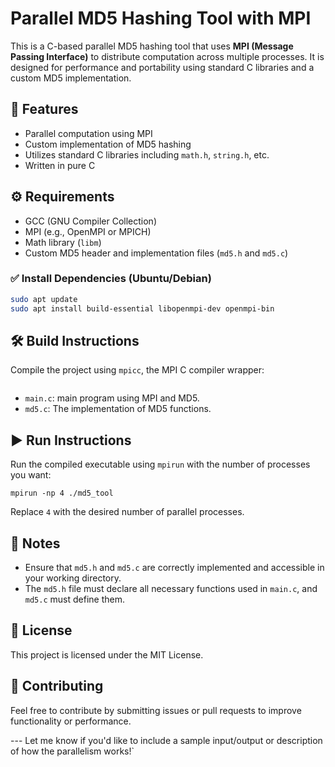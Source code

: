 # Parallel MD5 Hashing Tool with MPI

This is a C-based parallel MD5 hashing tool that uses **MPI (Message Passing Interface)** to distribute computation across multiple processes. It is designed for performance and portability using standard C libraries and a custom MD5 implementation.

## 🧾 Features

- Parallel computation using MPI
- Custom implementation of MD5 hashing
- Utilizes standard C libraries including `math.h`, `string.h`, etc.
- Written in pure C

## ⚙️ Requirements

- GCC (GNU Compiler Collection)
- MPI (e.g., OpenMPI or MPICH)
- Math library (`libm`)
- Custom MD5 header and implementation files (`md5.h` and `md5.c`)

### ✅ Install Dependencies (Ubuntu/Debian)

```bash
sudo apt update
sudo apt install build-essential libopenmpi-dev openmpi-bin

```

## 🛠️ Build Instructions

Compile the project using `mpicc`, the MPI C compiler wrapper:

```mpicc -o md5_tool main.c md5.c -lm
```
- `main.c`: main program using MPI and MD5.
- `md5.c`: The implementation of MD5 functions.
    
## ▶️ Run Instructions

Run the compiled executable using `mpirun` with the number of processes you want:

```
mpirun -np 4 ./md5_tool
```

Replace `4` with the desired number of parallel processes.

## 📌 Notes

- Ensure that `md5.h` and `md5.c` are correctly implemented and accessible in your working directory.
- The `md5.h` file must declare all necessary functions used in `main.c`, and `md5.c` must define them.
    

## 📄 License

This project is licensed under the MIT License.

## 🤝 Contributing

Feel free to contribute by submitting issues or pull requests to improve functionality or performance.

---  Let me know if you'd like to include a sample input/output or description of how the parallelism works!`

